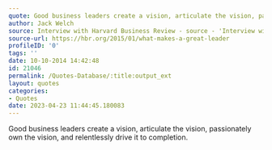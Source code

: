 ```yaml
---
quote: Good business leaders create a vision, articulate the vision, passionately own the vision, and relentlessly drive it to completion.
author: Jack Welch
source: Interview with Harvard Business Review - source - 'Interview with Harvard Business Review
source-url: https://hbr.org/2015/01/what-makes-a-great-leader
profileID: '0'
tags: ''
date: 10-10-2014 14:42:48
id: 21046
permalink: /Quotes-Database/:title:output_ext
layout: quotes
categories:
- Quotes
date: 2023-04-23 11:44:45.180083
---
```

Good business leaders create a vision, articulate the vision, passionately own the vision, and relentlessly drive it to completion.